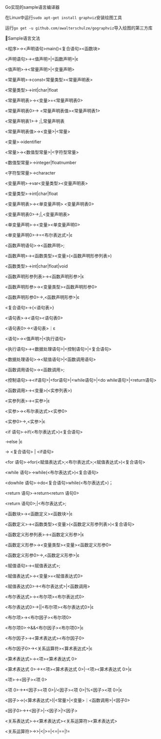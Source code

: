 Go实现的sample语言编译器

在Linux中运行`sudo apt-get install graphviz`安装绘图工具

运行`go get -u github.com/awalterschulze/gographviz`导入绘图的第三方库

🫥Sample语言文法

<程序>→<声明语句>main()<复合语句><函数块>

<声明语句>→<值声明>|<函数声明>|ε

<值声明>→<常量声明>|<变量声明>

<常量声明>→const<常量类型><常量声明表>

<常量类型>→int|char|float

<常量声明表>→<变量>=<常量声明表0>

<常量声明表0>→ <常量声明表值><常量声明表1>

<常量声明表1>→ ;|,常量声明表

<常量声明表值>→<变量>|<常量>

<变量>→identifier

<常量>→<数值型常量>|<字符型常量>

<数值型常量>→integer|floatnumber

<字符型常量>→character

<变量声明>→var<变量类型><变量声明表>

<变量类型>→int|char|float

<变量声明表>→<单变量声明> <变量声明表0>

<变量声明表0>→;|,<变量声明表>

<单变量声明>→<变量><单变量声明0>

<单变量声明0>→=<布尔表达式>|ε

<函数声明语句>→<函数声明>;

<函数声明>→<函数类型><变量>(<函数声明形参列表>)

<函数类型>→int|char|float|void

<函数声明形参列表>→<函数声明形参>|ε

<函数声明形参>→<变量类型><函数声明形参0>

<函数声明形参0>→,<函数声明形参>|ε

<复合语句>→{<语句表>}

<语句表>→<语句><语句表0>

<语句表0>→<语句表>｜ε

<语句>→<值声明>|<执行语句>

<执行语句>→<数据处理语句>|<控制语句>|<复合语句>

<数据处理语句>→<赋值语句>|<函数调用语句>

<函数调用语句>→<函数调用>;

<控制语句>→<if语句>|<for语句>|<while语句>|<do while语句>|<return语句>

<函数调用>→<变量>(<实参列表>)

<实参列表>→<实参>|ε

<实参>→<布尔表达式><实参0>

<实参0>→,<实参>|ε

<if 语句>→if(<布尔表达式>)<复合语句><if Tail>

<if Tail>→else <ifTail0>|ε

<ifTail0> → <复合语句> | <if语句>

<for 语句>→for(<赋值表达式>;<布尔表达式>;<赋值表达式>)<复合语句>

<while 语句>→while(<布尔表达式>)<复合语句>

<dowhile 语句>→do<复合语句>while(<布尔表达式>)；

<return 语句>→return<return 语句0>

<return 语句0>;|<布尔表达式>;

<函数块>→<函数定义><函数块>|ε

<函数定义>→<函数类型><变量>(<函数定义形参列表>)<复合语句>

<函数定义形参列表>→<函数定义形参>|ε

<函数定义形参>→<变量类型><变量><函数定义形参0>

<函数定义形参0>→,<函数定义形参>|ε

<赋值语句>→<赋值表达式>;

<赋值表达式>→<变量>=<赋值表达式0>

<赋值表达式0>→<布尔表达式>|<函数调用>

<布尔表达式>→<布尔项><布尔表达式0>

<布尔表达式0>→||<布尔项><布尔表达式0>|ε

<布尔项>→<布尔因子><布尔项0>

<布尔项0>→&&<布尔因子><布尔项0>|ε

<布尔因子>→<算术表达式><布尔因子0>

<布尔因子0>→<关系运算符><算术表达式>|ε

<算术表达式>→<项><算术表达式 0>

<算术表达式 0>->+<项><算术表达式 0>|-<项><算术表达式 0>|ε

<项>-><因子><项 0>

<项 0>->*<因子><项 0>|/<因子><项 0>|%<因子><项 0>|ε

<因子>->(<算术表达式>)|<常量>|<变量>｜<函数调用>|<因子0>

<因子0>→+<因子>|-<因子>|!<因子>

<关系表达式>→<算术表达式><关系运算符><算术表达式>

<关系运算符>→>|<|>=|<=|==|!=
